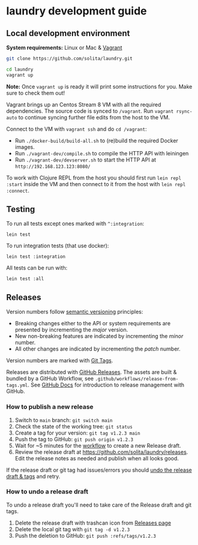 # laundry development guide

## Local development environment

**System requirements:** Linux or Mac & [Vagrant](https://www.vagrantup.com/)

```sh
git clone https://github.com/solita/laundry.git

cd laundry
vagrant up
```

**Note:** Once `vagrant up` is ready it will print some instructions for you. Make sure to check them out!

Vagrant brings up an Centos Stream 8 VM with all the required dependencies. The source code is synced to `/vagrant`. Run `vagrant rsync-auto` to continue syncing further file edits from the host to the VM.

Connect to the VM with `vagrant ssh` and do `cd /vagrant`:
 
- Run `./docker-build/build-all.sh` to (re)build the required Docker images. 
- Run `./vagrant-dev/compile.sh` to compile the HTTP API with leiningen
- Run `./vagrant-dev/devserver.sh` to start the HTTP API at `http://192.168.123.123:8080/`

To work with Clojure REPL from the host you should first run `lein repl :start` inside the VM and then connect to it from the host with `lein repl :connect`.

## Testing

To run all tests except ones marked with `^:integration`:

    lein test

To run integration tests (that use docker):

    lein test :integration

All tests can be run with:

    lein test :all

## Releases

Version numbers follow [semantic versioning](https://en.wikipedia.org/wiki/Software_versioning#Semantic_versioning) principles:

- Breaking changes either to the API or system requirements are presented by incrementing the _major_ version.
- New non-breaking features are indicated by incrementing the _minor_ number.
- All other changes are indicated by incrementing the _patch_ number.

Version numbers are marked with [Git Tags](https://github.com/solita/laundry/tags).

Releases are distributed with [GitHub Releases](https://github.com/solita/laundry/releases). The assets are built & bundled by a GitHub Workflow, see `.github/workflows/release-from-tags.yml`. See [GitHub Docs](https://docs.github.com/en/repositories/releasing-projects-on-github/managing-releases-in-a-repository) for introduction to release management with GitHub.

### How to publish a new release

1. Switch to `main` branch: `git switch main`
2. Check the state of the working tree: `git status`
3. Create a tag for your version: `git tag v1.2.3 main`
4. Push the tag to GitHub: `git push origin v1.2.3`
5. Wait for ~5 minutes for the [workflow](https://github.com/solita/laundry/actions/workflows/release-from-tags.yml) to create a new Release draft.
6. Review the release draft at https://github.com/solita/laundry/releases. Edit the release notes as needed and publish when all looks good.

If the release draft or git tag had issues/errors you should [undo the release draft & tags](#how-to-undo-a-release-draft) and retry.

### How to undo a release draft

To undo a release draft you'll need to take care of the Release draft and git tags.

1. Delete the release draft with trashcan icon from [Releases page](https://github.com/solita/laundry/releases)
2. Delete the local git tag with `git tag -d v1.2.3`
3. Push the deletion to GitHub: `git push :refs/tags/v1.2.3`
